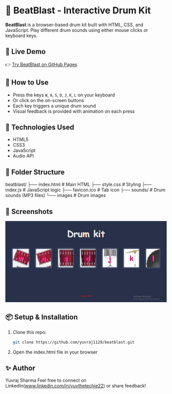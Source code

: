 # 🥁 BeatBlast - Interactive Drum Kit

**BeatBlast** is a browser-based drum kit built with HTML, CSS, and JavaScript. Play different drum sounds using either mouse clicks or keyboard keys.

## 🚀 Live Demo

👉 [Try BeatBlast on GitHub Pages](https://yuvraj1129.github.io/BeatBlast/)

## 🎹 How to Use

- Press the keys `W`, `A`, `S`, `D`, `J`, `K`, `L` on your keyboard
- Or click on the on-screen buttons
- Each key triggers a unique drum sound
- Visual feedback is provided with animation on each press

## 🧠 Technologies Used

- HTML5
- CSS3
- JavaScript
- Audio API

## 📁 Folder Structure

beatblast/
├── index.html # Main HTML
├── style.css # Styling
├── index.js # JavaScript logic
├── favicon.ico # Tab icon
├── sounds/ # Drum sounds (MP3 files)
└── images # Drum images

## 📸 Screenshots

![Screenshot1](images/screenshot1.png)

## 📦 Setup & Installation

1. Clone this repo:

   ```bash
   git clone https://github.com/yuvraj1129/beatblast.git

   ```

2. Open the index.html file in your browser

## ✨ Author

Yuvraj Sharma
Feel free to connect on LinkedIn(www.linkedin.com/in/yuvthetechie22) or share feedback!
